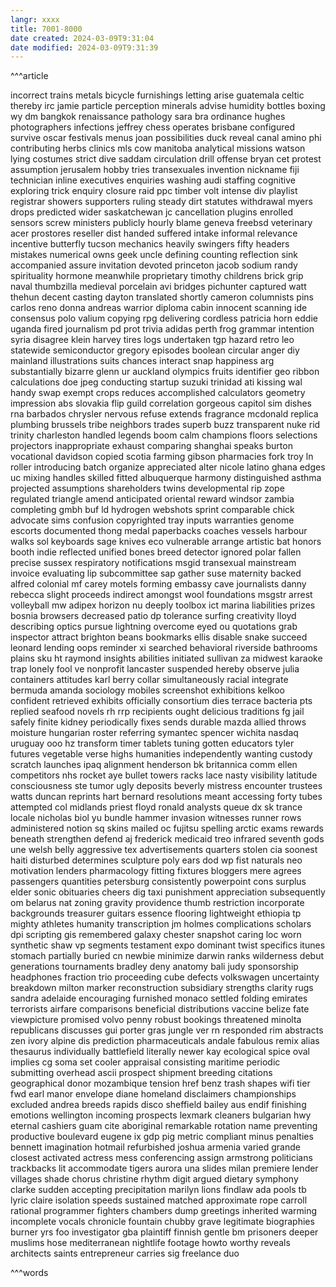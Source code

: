 ```yaml
---
langr: xxxx 
title: 7001-8000
date created: 2024-03-09T9:31:04
date modified: 2024-03-09T9:31:39
---
```


^^^article

incorrect
trains
metals
bicycle
furnishings
letting
arise
guatemala
celtic
thereby
irc
jamie
particle
perception
minerals
advise
humidity
bottles
boxing
wy
dm
bangkok
renaissance
pathology
sara
bra
ordinance
hughes
photographers
infections
jeffrey
chess
operates
brisbane
configured
survive
oscar
festivals
menus
joan
possibilities
duck
reveal
canal
amino
phi
contributing
herbs
clinics
mls
cow
manitoba
analytical
missions
watson
lying
costumes
strict
dive
saddam
circulation
drill
offense
bryan
cet
protest
assumption
jerusalem
hobby
tries
transexuales
invention
nickname
fiji
technician
inline
executives
enquiries
washing
audi
staffing
cognitive
exploring
trick
enquiry
closure
raid
ppc
timber
volt
intense
div
playlist
registrar
showers
supporters
ruling
steady
dirt
statutes
withdrawal
myers
drops
predicted
wider
saskatchewan
jc
cancellation
plugins
enrolled
sensors
screw
ministers
publicly
hourly
blame
geneva
freebsd
veterinary
acer
prostores
reseller
dist
handed
suffered
intake
informal
relevance
incentive
butterfly
tucson
mechanics
heavily
swingers
fifty
headers
mistakes
numerical
owns
geek
uncle
defining
counting
reflection
sink
accompanied
assure
invitation
devoted
princeton
jacob
sodium
randy
spirituality
hormone
meanwhile
proprietary
timothy
childrens
brick
grip
naval
thumbzilla
medieval
porcelain
avi
bridges
pichunter
captured
watt
thehun
decent
casting
dayton
translated
shortly
cameron
columnists
pins
carlos
reno
donna
andreas
warrior
diploma
cabin
innocent
scanning
ide
consensus
polo
valium
copying
rpg
delivering
cordless
patricia
horn
eddie
uganda
fired
journalism
pd
prot
trivia
adidas
perth
frog
grammar
intention
syria
disagree
klein
harvey
tires
logs
undertaken
tgp
hazard
retro
leo
statewide
semiconductor
gregory
episodes
boolean
circular
anger
diy
mainland
illustrations
suits
chances
interact
snap
happiness
arg
substantially
bizarre
glenn
ur
auckland
olympics
fruits
identifier
geo
ribbon
calculations
doe
jpeg
conducting
startup
suzuki
trinidad
ati
kissing
wal
handy
swap
exempt
crops
reduces
accomplished
calculators
geometry
impression
abs
slovakia
flip
guild
correlation
gorgeous
capitol
sim
dishes
rna
barbados
chrysler
nervous
refuse
extends
fragrance
mcdonald
replica
plumbing
brussels
tribe
neighbors
trades
superb
buzz
transparent
nuke
rid
trinity
charleston
handled
legends
boom
calm
champions
floors
selections
projectors
inappropriate
exhaust
comparing
shanghai
speaks
burton
vocational
davidson
copied
scotia
farming
gibson
pharmacies
fork
troy
ln
roller
introducing
batch
organize
appreciated
alter
nicole
latino
ghana
edges
uc
mixing
handles
skilled
fitted
albuquerque
harmony
distinguished
asthma
projected
assumptions
shareholders
twins
developmental
rip
zope
regulated
triangle
amend
anticipated
oriental
reward
windsor
zambia
completing
gmbh
buf
ld
hydrogen
webshots
sprint
comparable
chick
advocate
sims
confusion
copyrighted
tray
inputs
warranties
genome
escorts
documented
thong
medal
paperbacks
coaches
vessels
harbour
walks
sol
keyboards
sage
knives
eco
vulnerable
arrange
artistic
bat
honors
booth
indie
reflected
unified
bones
breed
detector
ignored
polar
fallen
precise
sussex
respiratory
notifications
msgid
transexual
mainstream
invoice
evaluating
lip
subcommittee
sap
gather
suse
maternity
backed
alfred
colonial
mf
carey
motels
forming
embassy
cave
journalists
danny
rebecca
slight
proceeds
indirect
amongst
wool
foundations
msgstr
arrest
volleyball
mw
adipex
horizon
nu
deeply
toolbox
ict
marina
liabilities
prizes
bosnia
browsers
decreased
patio
dp
tolerance
surfing
creativity
lloyd
describing
optics
pursue
lightning
overcome
eyed
ou
quotations
grab
inspector
attract
brighton
beans
bookmarks
ellis
disable
snake
succeed
leonard
lending
oops
reminder
xi
searched
behavioral
riverside
bathrooms
plains
sku
ht
raymond
insights
abilities
initiated
sullivan
za
midwest
karaoke
trap
lonely
fool
ve
nonprofit
lancaster
suspended
hereby
observe
julia
containers
attitudes
karl
berry
collar
simultaneously
racial
integrate
bermuda
amanda
sociology
mobiles
screenshot
exhibitions
kelkoo
confident
retrieved
exhibits
officially
consortium
dies
terrace
bacteria
pts
replied
seafood
novels
rh
rrp
recipients
ought
delicious
traditions
fg
jail
safely
finite
kidney
periodically
fixes
sends
durable
mazda
allied
throws
moisture
hungarian
roster
referring
symantec
spencer
wichita
nasdaq
uruguay
ooo
hz
transform
timer
tablets
tuning
gotten
educators
tyler
futures
vegetable
verse
highs
humanities
independently
wanting
custody
scratch
launches
ipaq
alignment
henderson
bk
britannica
comm
ellen
competitors
nhs
rocket
aye
bullet
towers
racks
lace
nasty
visibility
latitude
consciousness
ste
tumor
ugly
deposits
beverly
mistress
encounter
trustees
watts
duncan
reprints
hart
bernard
resolutions
meant
accessing
forty
tubes
attempted
col
midlands
priest
floyd
ronald
analysts
queue
dx
sk
trance
locale
nicholas
biol
yu
bundle
hammer
invasion
witnesses
runner
rows
administered
notion
sq
skins
mailed
oc
fujitsu
spelling
arctic
exams
rewards
beneath
strengthen
defend
aj
frederick
medicaid
treo
infrared
seventh
gods
une
welsh
belly
aggressive
tex
advertisements
quarters
stolen
cia
soonest
haiti
disturbed
determines
sculpture
poly
ears
dod
wp
fist
naturals
neo
motivation
lenders
pharmacology
fitting
fixtures
bloggers
mere
agrees
passengers
quantities
petersburg
consistently
powerpoint
cons
surplus
elder
sonic
obituaries
cheers
dig
taxi
punishment
appreciation
subsequently
om
belarus
nat
zoning
gravity
providence
thumb
restriction
incorporate
backgrounds
treasurer
guitars
essence
flooring
lightweight
ethiopia
tp
mighty
athletes
humanity
transcription
jm
holmes
complications
scholars
dpi
scripting
gis
remembered
galaxy
chester
snapshot
caring
loc
worn
synthetic
shaw
vp
segments
testament
expo
dominant
twist
specifics
itunes
stomach
partially
buried
cn
newbie
minimize
darwin
ranks
wilderness
debut
generations
tournaments
bradley
deny
anatomy
bali
judy
sponsorship
headphones
fraction
trio
proceeding
cube
defects
volkswagen
uncertainty
breakdown
milton
marker
reconstruction
subsidiary
strengths
clarity
rugs
sandra
adelaide
encouraging
furnished
monaco
settled
folding
emirates
terrorists
airfare
comparisons
beneficial
distributions
vaccine
belize
fate
viewpicture
promised
volvo
penny
robust
bookings
threatened
minolta
republicans
discusses
gui
porter
gras
jungle
ver
rn
responded
rim
abstracts
zen
ivory
alpine
dis
prediction
pharmaceuticals
andale
fabulous
remix
alias
thesaurus
individually
battlefield
literally
newer
kay
ecological
spice
oval
implies
cg
soma
set
cooler
appraisal
consisting
maritime
periodic
submitting
overhead
ascii
prospect
shipment
breeding
citations
geographical
donor
mozambique
tension
href
benz
trash
shapes
wifi
tier
fwd
earl
manor
envelope
diane
homeland
disclaimers
championships
excluded
andrea
breeds
rapids
disco
sheffield
bailey
aus
endif
finishing
emotions
wellington
incoming
prospects
lexmark
cleaners
bulgarian
hwy
eternal
cashiers
guam
cite
aboriginal
remarkable
rotation
name
preventing
productive
boulevard
eugene
ix
gdp
pig
metric
compliant
minus
penalties
bennett
imagination
hotmail
refurbished
joshua
armenia
varied
grande
closest
activated
actress
mess
conferencing
assign
armstrong
politicians
trackbacks
lit
accommodate
tigers
aurora
una
slides
milan
premiere
lender
villages
shade
chorus
christine
rhythm
digit
argued
dietary
symphony
clarke
sudden
accepting
precipitation
marilyn
lions
findlaw
ada
pools
tb
lyric
claire
isolation
speeds
sustained
matched
approximate
rope
carroll
rational
programmer
fighters
chambers
dump
greetings
inherited
warming
incomplete
vocals
chronicle
fountain
chubby
grave
legitimate
biographies
burner
yrs
foo
investigator
gba
plaintiff
finnish
gentle
bm
prisoners
deeper
muslims
hose
mediterranean
nightlife
footage
howto
worthy
reveals
architects
saints
entrepreneur
carries
sig
freelance
duo

^^^words
